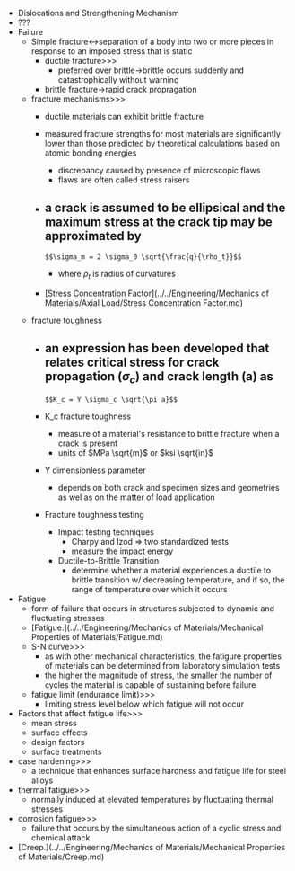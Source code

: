 - Dislocations and Strengthening Mechanism
- ???
- Failure
    - Simple fracture↔separation of a body into two or more pieces in response to an imposed stress that is static
        - ductile fracture>>>
            - preferred over brittle→brittle occurs suddenly and catastrophically without warning
        - brittle fracture→rapid crack propragation
    - fracture mechanisms>>>
        - ductile materials can exhibit brittle fracture
        - measured fracture strengths for most materials are significantly lower than those predicted by theoretical calculations based on atomic bonding energies
            - discrepancy caused by presence of microscopic flaws
            - flaws are often called stress raisers
        - a crack is assumed to be ellipsical and the maximum stress at the crack tip may be approximated by
            - 

              $$\sigma_m = 2 \sigma_0 \sqrt{\frac{q}{\rho_t}}$$

              
            - where $\rho_t$ is radius of curvatures
        - [Stress Concentration Factor](../../Engineering/Mechanics of Materials/Axial Load/Stress Concentration Factor.md)
    - fracture toughness
        - an expression has been developed that relates critical stress for crack propagation ($\sigma_c$) and crack length (a) as
            - 

              $$K_c = Y \sigma_c \sqrt{\pi a}$$

              
        - K_c fracture toughness
            - measure of a material's resistance to brittle fracture when a crack is present
            - units of $MPa \sqrt{m}$ or $ksi \sqrt{in}$ 
        - Y dimensionless parameter
            - depends on both crack and specimen sizes and geometries as wel as on the matter of load application
        - Fracture toughness testing
            - Impact testing techniques
                - Charpy and Izod ⇒ two standardized tests
                - measure the impact energy
            - Ductile-to-Brittle Transition
                - determine whether a material experiences a ductile to brittle transition w/ decreasing temperature, and if so, the range of temperature over which it occurs
- Fatigue
    - form of failure that occurs in structures subjected to dynamic and fluctuating stresses
    - [Fatigue.](../../Engineering/Mechanics of Materials/Mechanical Properties of Materials/Fatigue.md)
    - S-N curve>>>
        - as with other mechanical characteristics, the fatigure properties of materials can be determined from laboratory simulation tests
        - the higher the magnitude of stress, the smaller the number of cycles the material is capable of sustaining before failure
    - fatigue limit (endurance limit)>>>
        - limiting stress level below which fatigue will not occur
- Factors that affect fatigue life>>>
    - mean stress
    - surface effects
    - design factors
    - surface treatments
- case hardening>>>
    - a technique that enhances surface hardness and fatigue life for steel alloys
- thermal fatigue>>>
    - normally induced at elevated temperatures by fluctuating thermal stresses
- corrosion fatigue>>>
    - failure that occurs by the simultaneous action of a cyclic stress and chemical attack
- [Creep.](../../Engineering/Mechanics of Materials/Mechanical Properties of Materials/Creep.md) 
